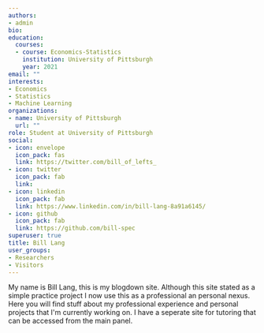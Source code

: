 ```yaml
---
authors:
- admin
bio:  
education:
  courses:
  - course: Economics-Statistics 
    institution: University of Pittsburgh
    year: 2021
email: ""
interests:
- Economics
- Statistics
- Machine Learning
organizations:
- name: University of Pittsburgh
  url: ""
role: Student at University of Pittsburgh
social:
- icon: envelope
  icon_pack: fas
  link: https://twitter.com/bill_of_lefts_
- icon: twitter
  icon_pack: fab
  link: 
- icon: linkedin
  icon_pack: fab
  link: https://www.linkedin.com/in/bill-lang-8a91a6145/
- icon: github
  icon_pack: fab
  link: https://github.com/bill-spec
superuser: true
title: Bill Lang
user_groups:
- Researchers
- Visitors
---
```


My name is Bill Lang, this is my blogdown site. Although this site stated as a simple practice project I now use this as a professional an personal nexus. Here you will find stuff about my professional experience and personal projects that I'm currently working on. I have a seperate site for tutoring that can be accessed from the main panel.
